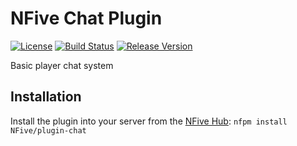 # NFive Chat Plugin
[![License](https://img.shields.io/github/license/NFive/plugin-chat.svg)](LICENSE)
[![Build Status](https://img.shields.io/appveyor/ci/NFive/plugin-chat/master.svg)](https://ci.appveyor.com/project/NFive/plugin-chat)
[![Release Version](https://img.shields.io/github/release/NFive/plugin-chat/all.svg)](https://github.com/NFive/plugin-chat/releases)

Basic player chat system

## Installation
Install the plugin into your server from the [NFive Hub](https://hub.nfive.io/NFive/plugin-chat): `nfpm install NFive/plugin-chat`
